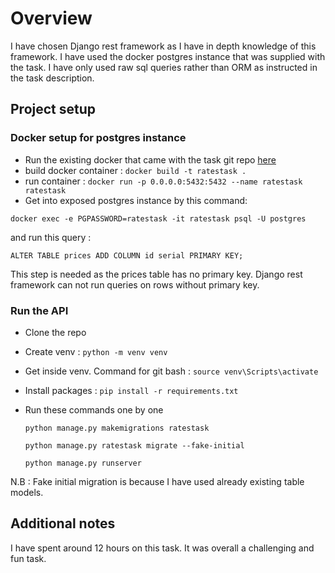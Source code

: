 # Overview

I have chosen Django rest framework as I have in depth knowledge of this framework. I have used the docker postgres instance that was supplied with the task. I have only used raw sql queries rather than ORM as instructed in the task description.

## Project setup

### Docker setup for postgres instance

* Run the existing docker that came with the task git repo [here](https://github.com/xeneta/ratestask)
* build docker container : ```docker build -t ratestask .```
* run container : ```docker run -p 0.0.0.0:5432:5432 --name ratestask ratestask```
* Get into exposed postgres instance by this command:

```docker exec -e PGPASSWORD=ratestask -it ratestask psql -U postgres```

 and run this query : 

```ALTER TABLE prices ADD COLUMN id serial PRIMARY KEY;```
	
This step is needed as the prices table has no primary key. Django rest framework can not run queries on rows without primary key.


### Run the API
* Clone the repo
* Create venv : ```python -m venv venv```
* Get inside venv. Command for git bash : ```source venv\Scripts\activate```
* Install packages : ```pip install -r requirements.txt```
* Run these commands one by one

    ```python manage.py makemigrations ratestask```

    ```python manage.py ratestask migrate --fake-initial```

    ```python manage.py runserver```

N.B : Fake initial migration is because I have used already existing table models.

## Additional notes

I have spent around 12 hours on this task. It was overall a challenging and fun task. 

